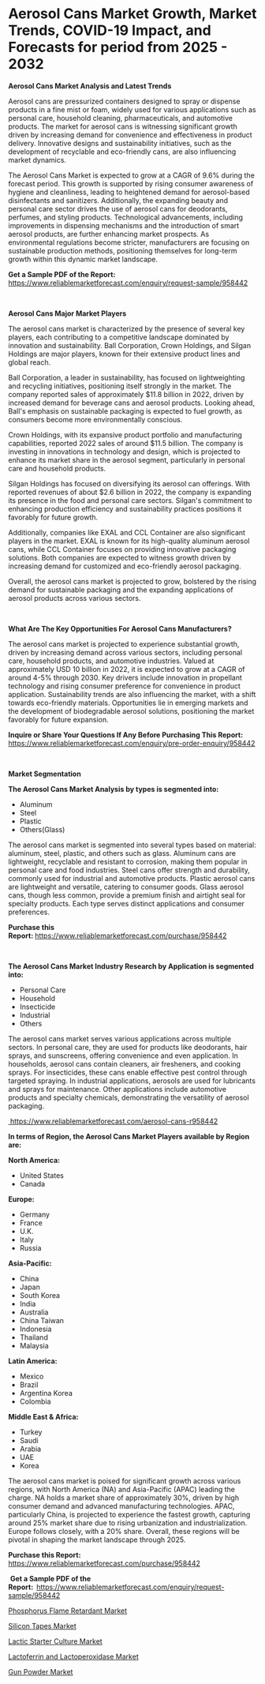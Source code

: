 <p><h1>Aerosol Cans Market Growth, Market Trends, COVID-19 Impact, and Forecasts for period from 2025 - 2032</h1></p><p><strong>Aerosol Cans Market Analysis and Latest Trends</strong></p>
<p><p>Aerosol cans are pressurized containers designed to spray or dispense products in a fine mist or foam, widely used for various applications such as personal care, household cleaning, pharmaceuticals, and automotive products. The market for aerosol cans is witnessing significant growth driven by increasing demand for convenience and effectiveness in product delivery. Innovative designs and sustainability initiatives, such as the development of recyclable and eco-friendly cans, are also influencing market dynamics.</p><p>The Aerosol Cans Market is expected to grow at a CAGR of 9.6% during the forecast period. This growth is supported by rising consumer awareness of hygiene and cleanliness, leading to heightened demand for aerosol-based disinfectants and sanitizers. Additionally, the expanding beauty and personal care sector drives the use of aerosol cans for deodorants, perfumes, and styling products. Technological advancements, including improvements in dispensing mechanisms and the introduction of smart aerosol products, are further enhancing market prospects. As environmental regulations become stricter, manufacturers are focusing on sustainable production methods, positioning themselves for long-term growth within this dynamic market landscape.</p></p>
<p><strong>Get a Sample PDF of the Report:&nbsp;</strong> <a href="https://www.reliablemarketforecast.com/enquiry/request-sample/958442?utm_campaign=1134&utm_medium=2&utm_source=Github&utm_content=ia&utm_term=01042025&utm_id=aerosol-cans">https://www.reliablemarketforecast.com/enquiry/request-sample/958442</a></p>
<p>&nbsp;</p>
<p><strong>Aerosol Cans Major Market Players</strong></p>
<p><p>The aerosol cans market is characterized by the presence of several key players, each contributing to a competitive landscape dominated by innovation and sustainability. Ball Corporation, Crown Holdings, and Silgan Holdings are major players, known for their extensive product lines and global reach.</p><p>Ball Corporation, a leader in sustainability, has focused on lightweighting and recycling initiatives, positioning itself strongly in the market. The company reported sales of approximately $11.8 billion in 2022, driven by increased demand for beverage cans and aerosol products. Looking ahead, Ball's emphasis on sustainable packaging is expected to fuel growth, as consumers become more environmentally conscious.</p><p>Crown Holdings, with its expansive product portfolio and manufacturing capabilities, reported 2022 sales of around $11.5 billion. The company is investing in innovations in technology and design, which is projected to enhance its market share in the aerosol segment, particularly in personal care and household products.</p><p>Silgan Holdings has focused on diversifying its aerosol can offerings. With reported revenues of about $2.6 billion in 2022, the company is expanding its presence in the food and personal care sectors. Silgan's commitment to enhancing production efficiency and sustainability practices positions it favorably for future growth.</p><p>Additionally, companies like EXAL and CCL Container are also significant players in the market. EXAL is known for its high-quality aluminum aerosol cans, while CCL Container focuses on providing innovative packaging solutions. Both companies are expected to witness growth driven by increasing demand for customized and eco-friendly aerosol packaging.</p><p>Overall, the aerosol cans market is projected to grow, bolstered by the rising demand for sustainable packaging and the expanding applications of aerosol products across various sectors.</p></p>
<p>&nbsp;</p>
<p><strong>What Are The Key Opportunities For Aerosol Cans Manufacturers?</strong></p>
<p><p>The aerosol cans market is projected to experience substantial growth, driven by increasing demand across various sectors, including personal care, household products, and automotive industries. Valued at approximately USD 10 billion in 2022, it is expected to grow at a CAGR of around 4-5% through 2030. Key drivers include innovation in propellant technology and rising consumer preference for convenience in product application. Sustainability trends are also influencing the market, with a shift towards eco-friendly materials. Opportunities lie in emerging markets and the development of biodegradable aerosol solutions, positioning the market favorably for future expansion.</p></p>
<p><strong>Inquire or Share Your Questions If Any Before Purchasing This Report:</strong> <a href="https://www.reliablemarketforecast.com/enquiry/pre-order-enquiry/958442?utm_campaign=1134&utm_medium=2&utm_source=Github&utm_content=ia&utm_term=01042025&utm_id=aerosol-cans">https://www.reliablemarketforecast.com/enquiry/pre-order-enquiry/958442</a></p>
<p>&nbsp;</p>
<p><strong>Market Segmentation</strong></p>
<p><strong>The Aerosol Cans Market Analysis by types is segmented into:</strong></p>
<p><ul><li>Aluminum</li><li>Steel</li><li>Plastic</li><li>Others(Glass)</li></ul></p>
<p><p>The aerosol cans market is segmented into several types based on material: aluminum, steel, plastic, and others such as glass. Aluminum cans are lightweight, recyclable and resistant to corrosion, making them popular in personal care and food industries. Steel cans offer strength and durability, commonly used for industrial and automotive products. Plastic aerosol cans are lightweight and versatile, catering to consumer goods. Glass aerosol cans, though less common, provide a premium finish and airtight seal for specialty products. Each type serves distinct applications and consumer preferences.</p></p>
<p><strong>Purchase this Report:&nbsp;</strong><a href="https://www.reliablemarketforecast.com/purchase/958442?utm_campaign=1134&utm_medium=2&utm_source=Github&utm_content=ia&utm_term=01042025&utm_id=aerosol-cans">https://www.reliablemarketforecast.com/purchase/958442</a></p>
<p>&nbsp;</p>
<p><strong>The Aerosol Cans Market Industry Research by Application is segmented into:</strong></p>
<p><ul><li>Personal Care</li><li>Household</li><li>Insecticide</li><li>Industrial</li><li>Others</li></ul></p>
<p><p>The aerosol cans market serves various applications across multiple sectors. In personal care, they are used for products like deodorants, hair sprays, and sunscreens, offering convenience and even application. In households, aerosol cans contain cleaners, air fresheners, and cooking sprays. For insecticides, these cans enable effective pest control through targeted spraying. In industrial applications, aerosols are used for lubricants and sprays for maintenance. Other applications include automotive products and specialty chemicals, demonstrating the versatility of aerosol packaging.</p></p>
<p><a href="https://www.reliablemarketforecast.com/aerosol-cans-r958442?utm_campaign=1134&utm_medium=2&utm_source=Github&utm_content=ia&utm_term=01042025&utm_id=aerosol-cans">&nbsp;https://www.reliablemarketforecast.com/aerosol-cans-r958442</a></p>
<p><strong>In terms of Region, the Aerosol Cans Market Players available by Region are:</strong></p>
<p>
    <p> <strong> North America: </strong>
        <ul>
            <li>United States</li>
            <li>Canada</li>
        </ul>
        </p> 
    <p> <strong> Europe: </strong>
        <ul>
            <li>Germany</li>
            <li>France</li>
            <li>U.K.</li>
            <li>Italy</li>
            <li>Russia</li>
        </ul>
        </p> 
    <p> <strong> Asia-Pacific: </strong>
        <ul>
            <li>China</li>
            <li>Japan</li>
            <li>South Korea</li>
            <li>India</li>
            <li>Australia</li>
            <li>China Taiwan</li>
            <li>Indonesia</li>
            <li>Thailand</li>
            <li>Malaysia</li>
        </ul>
        </p> 
    <p> <strong> Latin America: </strong>
        <ul>
            <li>Mexico</li>
            <li>Brazil</li>
            <li>Argentina Korea</li>
            <li>Colombia</li>
        </ul>
        </p> 
    <p> <strong> Middle East & Africa: </strong>
        <ul>
            <li>Turkey</li>
            <li>Saudi</li>
            <li>Arabia</li>
            <li>UAE</li>
            <li>Korea</li>
        </ul>
    </p>
    </p>
<p><p>The aerosol cans market is poised for significant growth across various regions, with North America (NA) and Asia-Pacific (APAC) leading the charge. NA holds a market share of approximately 30%, driven by high consumer demand and advanced manufacturing technologies. APAC, particularly China, is projected to experience the fastest growth, capturing around 25% market share due to rising urbanization and industrialization. Europe follows closely, with a 20% share. Overall, these regions will be pivotal in shaping the market landscape through 2025.</p></p>
<p><strong>Purchase this Report: </strong><a href="https://www.reliablemarketforecast.com/purchase/958442?utm_campaign=1134&utm_medium=2&utm_source=Github&utm_content=ia&utm_term=01042025&utm_id=aerosol-cans">https://www.reliablemarketforecast.com/purchase/958442</a></p>
<p>&nbsp;<strong>Get a Sample PDF of the Report:&nbsp;&nbsp;</strong><a href="https://www.reliablemarketforecast.com/enquiry/request-sample/958442?utm_campaign=1134&utm_medium=2&utm_source=Github&utm_content=ia&utm_term=01042025&utm_id=aerosol-cans">https://www.reliablemarketforecast.com/enquiry/request-sample/958442</a></p>
<p><strong></strong></p>
<p><p><a href="https://github.com/buluckcapps2/Market-Research-Report-List-1/blob/main/phosphorus-flame-retardant-market.md?utm_campaign=1134&utm_medium=2&utm_source=Github&utm_content=ia&utm_term=01042025&utm_id=aerosol-cans">Phosphorus Flame Retardant Market</a></p><p><a href="https://github.com/hoganemken50/Market-Research-Report-List-1/blob/main/silicon-tapes-market.md?utm_campaign=1134&utm_medium=2&utm_source=Github&utm_content=ia&utm_term=01042025&utm_id=aerosol-cans">Silicon Tapes Market</a></p><p><a href="https://github.com/ujanoandryvw/Market-Research-Report-List-1/blob/main/lactic-starter-culture-market.md?utm_campaign=1134&utm_medium=2&utm_source=Github&utm_content=ia&utm_term=01042025&utm_id=aerosol-cans">Lactic Starter Culture Market</a></p><p><a href="https://github.com/zemonarutaep/Market-Research-Report-List-1/blob/main/lactoferrin-and-lactoperoxidase-market.md?utm_campaign=1134&utm_medium=2&utm_source=Github&utm_content=ia&utm_term=01042025&utm_id=aerosol-cans">Lactoferrin and Lactoperoxidase Market</a></p><p><a href="https://github.com/donnypolan/Market-Research-Report-List-1/blob/main/gun-powder-market.md?utm_campaign=1134&utm_medium=2&utm_source=Github&utm_content=ia&utm_term=01042025&utm_id=aerosol-cans">Gun Powder Market</a></p></p>